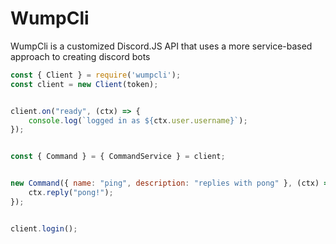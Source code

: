 # WumpCli
WumpCli is a customized Discord.JS API that uses a more service-based approach to creating discord bots
```js
const { Client } = require('wumpcli');
const client = new Client(token);


client.on("ready", (ctx) => {
    console.log(`logged in as ${ctx.user.username}`);
});


const { Command } = { CommandService } = client;


new Command({ name: "ping", description: "replies with pong" }, (ctx) => {
    ctx.reply("pong!");
});


client.login();
```
